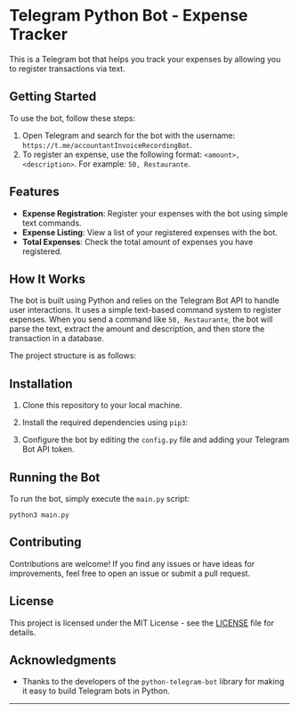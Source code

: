 # Telegram Python Bot - Expense Tracker

This is a Telegram bot that helps you track your expenses by allowing you to register transactions via text.

## Getting Started

To use the bot, follow these steps:

1. Open Telegram and search for the bot with the username: `https://t.me/accountantInvoiceRecordingBot`.
2. To register an expense, use the following format: `<amount>, <description>`. For example: `50, Restaurante`.

## Features

- **Expense Registration**: Register your expenses with the bot using simple text commands.
- **Expense Listing**: View a list of your registered expenses with the bot.
- **Total Expenses**: Check the total amount of expenses you have registered.

## How It Works

The bot is built using Python and relies on the Telegram Bot API to handle user interactions. It uses a simple text-based command system to register expenses. When you send a command like `50, Restaurante`, the bot will parse the text, extract the amount and description, and then store the transaction in a database.

The project structure is as follows:


## Installation

1. Clone this repository to your local machine.
2. Install the required dependencies using `pip3`:

3. Configure the bot by editing the `config.py` file and adding your Telegram Bot API token.

## Running the Bot

To run the bot, simply execute the `main.py` script:

```
python3 main.py
```

## Contributing

Contributions are welcome! If you find any issues or have ideas for improvements, feel free to open an issue or submit a pull request.

## License

This project is licensed under the MIT License - see the [LICENSE](LICENSE) file for details.

## Acknowledgments

- Thanks to the developers of the `python-telegram-bot` library for making it easy to build Telegram bots in Python.

---
